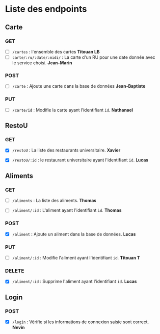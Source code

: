 # Liste des endpoints

## Carte

### GET

- [ ] `/cartes` : l'ensemble des cartes **Titouan LB**
- [ ] `carte/:ru/:date/:midi/` : La carte d'un RU pour une date donnée avec le service choisi. **Jean-Marin**

### POST

- [ ] `/carte` : Ajoute une carte dans la base de données **Jean-Baptiste**

### PUT

- [ ] `/carte/id` : Modifie la carte ayant l'identifiant `id`. **Nathanael**

## RestoU

### GET

- [x] `/restoU` : La liste des restaurants universitaire. **Xavier**

- [x] `/restoU/:id` : le restaurant universitaire ayant l'identifiant `id`. **Lucas**

## Aliments

### GET

- [ ] `/aliments` : La liste des aliments. **Thomas**

- [ ] `/aliment/:id` : L'aliment ayant l'identifiant `id`. **Thomas**

### POST

- [x] `/aliment` : Ajoute un aliment dans la base de données. **Lucas**

### PUT

- [ ] `/aliment/:id` : Modifie l'aliment ayant l'identifiant `id`. **Titouan T**

### DELETE

- [x] `/aliment/:id` : Supprime l'aliment ayant l'identifiant `id`. **Lucas**

## Login

### POST

- [x] `/login` : Vérifie si les informations de connexion saisie sont correct. **Nevin**
